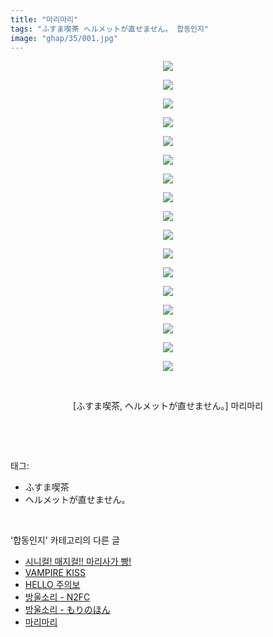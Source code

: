 ```yaml
---
title: "마리마리"
tags: "ふすま喫茶 ヘルメットが直せません。 합동인지"
image: "ghap/35/001.jpg"
---
```

<div class="article">
<p style="text-align: center; clear: none; float: none;"><img src="{{ site.nasurl }}/ghap/35/001.jpg"/></p>
<p style="text-align: center; clear: none; float: none;"><img src="{{ site.nasurl }}/ghap/35/002.jpg"/></p>
<p style="text-align: center; clear: none; float: none;"><img src="{{ site.nasurl }}/ghap/35/003.jpg"/></p>
<p style="text-align: center; clear: none; float: none;"><img src="{{ site.nasurl }}/ghap/35/004.jpg"/></p>
<p style="text-align: center; clear: none; float: none;"><img src="{{ site.nasurl }}/ghap/35/005.jpg"/></p>
<p style="text-align: center; clear: none; float: none;"><img src="{{ site.nasurl }}/ghap/35/006.jpg"/></p>
<p style="text-align: center; clear: none; float: none;"><img src="{{ site.nasurl }}/ghap/35/007.jpg"/></p>
<p style="text-align: center; clear: none; float: none;"><img src="{{ site.nasurl }}/ghap/35/008.jpg"/></p>
<p style="text-align: center; clear: none; float: none;"><img src="{{ site.nasurl }}/ghap/35/009.jpg"/></p>
<p style="text-align: center; clear: none; float: none;"><img src="{{ site.nasurl }}/ghap/35/010.jpg"/></p>
<p style="text-align: center; clear: none; float: none;"><img src="{{ site.nasurl }}/ghap/35/011.jpg"/></p>
<p style="text-align: center; clear: none; float: none;"><img src="{{ site.nasurl }}/ghap/35/012.jpg"/></p>
<p style="text-align: center; clear: none; float: none;"><img src="{{ site.nasurl }}/ghap/35/013.jpg"/></p>
<p style="text-align: center; clear: none; float: none;"><img src="{{ site.nasurl }}/ghap/35/014.jpg"/></p>
<p style="text-align: center; clear: none; float: none;"><img src="{{ site.nasurl }}/ghap/35/015.jpg"/></p>
<p style="text-align: center; clear: none; float: none;"><img src="{{ site.nasurl }}/ghap/35/016.jpg"/></p>
<p style="text-align: center; clear: none; float: none;"><img src="{{ site.nasurl }}/ghap/35/017.jpg"/></p>
<p style="text-align: center; clear: none; float: none;"><br/></p>
<p style="text-align: center; clear: none; float: none;">[ふすま喫茶, ヘルメットが直せません。] 마리마리</p>
<p><br/></p>
</div><br/>
<div class="tagTrail">
<p>태그: </p>
<ul>
<li>ふすま喫茶</li>
<li>ヘルメットが直せません。</li>
</ul>
</div><br/>
<div class="another">
<p>'합동인지' 카테고리의 다른 글</p>
<ul>
<li><a href="/2016-06-19-ghap_280">시니컬! 매지컬!! 마리사가 빵!</a></li>
<li><a href="/2016-06-19-ghap_250">VAMPIRE KISS</a></li>
<li><a href="/2016-06-18-ghap_170">HELLO 주의보</a></li>
<li><a href="/2016-06-18-ghap_167">방울소리 - N2FC</a></li>
<li><a href="/2016-06-18-ghap_166">방울소리 - もりのほん</a></li>
<li><a href="/2016-06-16-ghap_35">마리마리</a></li>
</ul>
</div><br/>
<div class="cb_module cb_fluid">
<div class="cb_wrt cb_profile">
</div><!-- commentList close -->
</div><br/>
